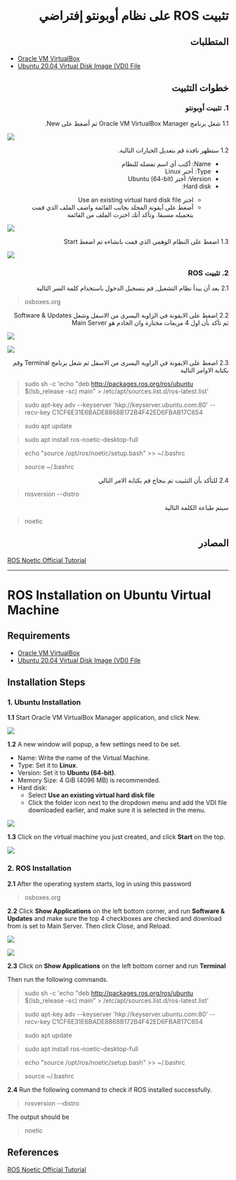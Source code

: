# <div dir="rtl">تثبيت ROS على نظام أوبونتو إفتراضي</div>

## <div dir="rtl">المتطلبات</div>
- [Oracle VM VirtualBox](https://www.virtualbox.org/)
- [Ubuntu 20.04 Virtual Disk Image (VDI) File](https://www.osboxes.org/ubuntu/)

## <div dir="rtl">خطوات التثبيت</div>

### <div dir="rtl">1. تثبيت أوبونتو</div>
<div dir="rtl">1.1 شغل برنامج Oracle VM VirtualBox Manager ثم أضغط على New.</div>

![](images/1.jpg)

<div dir="rtl">1.2 ستظهر نافذة قم بتعديل الخيارات التالية.</div>

<div dir="rtl"><ul>
  <li>Name: أكتب أي اسم تفضله للنظام</li>
  <li>Type: أختر Linux</li>
  <li>Version: أختر Ubuntu (64-bit)</li>
 <li> Hard disk:</li>
 <ul>
      <li>اختر Use an existing virtual hard disk file</li>
      <li>أضغط على أيقونة المجلد بجانب القائمة واضف الملف الذي قمت بتحميله مسبقا. وتأكد أنك اخترت الملف من القائمة</li>
    </ul>
</ul></div>

![](images/2.jpg)

<div dir="rtl">1.3 اضغط على النظام الوهمي الذي قمت بانشاءه ثم اضغط Start</div>

![](images/3.jpg)

### <div dir="rtl">2. تثبيت ROS</div>

<div dir="rtl">2.1 بعد أن يبدأ نظام التشغيل, قم بتسجيل الدخول باستخدام كلمة السر التالية</div>

> osboxes.org

<div dir="rtl">2.2 اضغط على الايقونة في الزاوية اليسرى من الاسفل وشغل Software & Updates ثم تأكد بأن اول 4 مربعات مختارة وان الخادم هو Main Server</div>

![](images/4.jpg)

![](images/5.jpg)

<div dir="rtl">2.3 اضغط على الايقونة في الزاوية اليسرى من الاسفل ثم شغل برنامج Terminal وقم بكتابة الاوامر التالية</div>

> sudo sh -c 'echo "deb http://packages.ros.org/ros/ubuntu $(lsb_release -sc) main" > /etc/apt/sources.list.d/ros-latest.list'

> sudo apt-key adv --keyserver 'hkp://keyserver.ubuntu.com:80' --recv-key C1CF6E31E6BADE8868B172B4F42ED6FBAB17C654

> sudo apt update

> sudo apt install ros-noetic-desktop-full

> echo "source /opt/ros/noetic/setup.bash" >> ~/.bashrc

> source ~/.bashrc

<div dir="rtl">2.4 للتأكد بأن التثبيت تم بنجاح قم بكتابة الامر التالي</div>

> rosversion --distro

<div dir="rtl">سيتم طباعة الكلمة التالية</div>

> noetic

## <div dir="rtl">المصادر</div>

[ROS Noetic Official Tutorial](http://wiki.ros.org/noetic/Installation/Ubuntu)


---


# ROS Installation on Ubuntu Virtual Machine

## Requirements
- [Oracle VM VirtualBox](https://www.virtualbox.org/)
- [Ubuntu 20.04 Virtual Disk Image (VDI) File](https://www.osboxes.org/ubuntu/)

## Installation Steps

### 1. Ubuntu Installation

**1.1** Start Oracle VM VirtualBox Manager application, and click New.

![](images/1.jpg)

**1.2** A new window will popup, a few settings need to be set.
- Name: Write the name of the Virtual Machine.
- Type: Set it to **Linux**.
- Version: Set it to **Ubuntu (64-bit)**.
- Memory Size: 4 GiB (4096 MB) is recommended.
- Hard disk:
  - Select **Use an existing virtual hard disk file**
  - Click the folder icon next to the dropdown menu and add the VDI file downloaded earlier, and make sure it is selected in the menu.
 
![](images/2.jpg)

**1.3** Click on the virtual machine you just created, and click **Start** on the top.

![](images/3.jpg)

### 2. ROS Installation

**2.1** After the operating system starts, log in using this password
> osboxes.org

**2.2** Click **Show Applications** on the left bottom corner, and run **Software & Updates** and make sure the top 4 checkboxes are checked and download from is set to Main Server. Then click Close, and Reload.

![](images/4.jpg)

![](images/5.jpg)

**2.3** Click on **Show Applications** on the left bottom corner and run **Terminal**

Then run the following commands.

> sudo sh -c 'echo "deb http://packages.ros.org/ros/ubuntu $(lsb_release -sc) main" > /etc/apt/sources.list.d/ros-latest.list'

> sudo apt-key adv --keyserver 'hkp://keyserver.ubuntu.com:80' --recv-key C1CF6E31E6BADE8868B172B4F42ED6FBAB17C654

> sudo apt update

> sudo apt install ros-noetic-desktop-full

> echo "source /opt/ros/noetic/setup.bash" >> ~/.bashrc

> source ~/.bashrc

**2.4** Run the following command to check if ROS installed successfully.

> rosversion --distro

The output should be

> noetic

## References
[ROS Noetic Official Tutorial](http://wiki.ros.org/noetic/Installation/Ubuntu)
